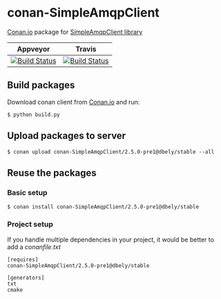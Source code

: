 # conan-SimpleAmqpClient

[Conan.io](https://conan.io) package for [SimpleAmqpClient library](https://github.com/alanxz/SimpleAmqpClient)

| Appveyor | Travis |
|-----------|--------|
|[![Build Status](https://ci.appveyor.com/api/projects/status/github/db4/conan-SimpleAmqpClient?branch=master&svg=true)](https://ci.appveyor.com/project/db4/conan-SimpleAmqpClient)|[![Build Status](https://travis-ci.org/db4/conan-SimpleAmqpClient.svg?branch=master)](https://travis-ci.org/db4/conan-SimpleAmqpClient)|

## Build packages

Download conan client from [Conan.io](https://conan.io) and run:

    $ python build.py

## Upload packages to server

    $ conan upload conan-SimpleAmqpClient/2.5.0-pre1@dbely/stable --all

## Reuse the packages

### Basic setup

    $ conan install conan-SimpleAmqpClient/2.5.0-pre1@dbely/stable

### Project setup

If you handle multiple dependencies in your project, it would be better to add a *conanfile.txt*

    [requires]
    conan-SimpleAmqpClient/2.5.0-pre1@dbely/stable

    [generators]
    txt
    cmake


